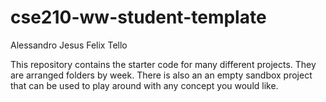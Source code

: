 # cse210-ww-student-template
Alessandro Jesus Felix Tello

This repository contains the starter code for many different projects. They are arranged folders by week. There is also an an empty sandbox project that can be used to play around with any concept you would like.
